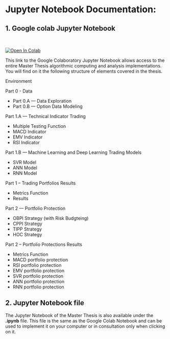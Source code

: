 


# Jupyter Notebook Documentation:



## 1. Google colab Jupyter Notebook

<br/>

[![Open In Colab](https://colab.research.google.com/assets/colab-badge.svg)](https://colab.research.google.com/drive/11fdMWo-uugkErJrku6rkDVrZj8u7E7vc?usp=sharing) 




This link to the Google Colaboratory Jupyter Notebook allows access to the entire Master Thesis algorithmic computing and analysis implementations. You will find on it the following structure of elements covered in the thesis.

Environment

Part 0 - Data
  - Part 0.A — Data Exploration
  - Part 0.B — Option Data Modeling

Part 1.A — Technical Indicator Trading
  - Multiple Testing Function
  - MACD Indicator
  - EMV Indicator
  - RSI Indicator

Part 1.B — Machine Learning and Deep Learning Trading Models
  - SVR Model
  - ANN Model
  - RNN Model

Part 1 – Trading Portfolios Results
  - Metrics Function
  - Results

Part 2 — Portfolio Protection
  - OBPI Strategy (with Risk Budgteing)
  - CPPI Strategy
  - TIPP Strategy
  - HOC Strategy

Part 2 – Portfolio Protections Results
  - Metrics Function
  - MACD portfolio protection
  - RSI portfolio protection
  - EMV portfolio protection
  - SVR portfolio protection
  - ANN portfolio protection
  - RNN portfolio protection


## 2. Jupyter Notebook file

The Jupyter Notebook of the Master Thesis is also available under the **.ipynb** file. This file is the same as the Google Colab Notebook and can be used to implement it on your computer or in consultation only when clicking on it.

